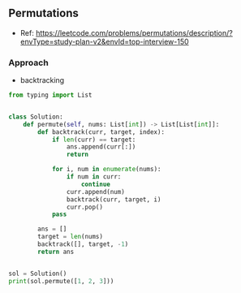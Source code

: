 
## Permutations
- Ref: https://leetcode.com/problems/permutations/description/?envType=study-plan-v2&envId=top-interview-150

### Approach
- backtracking

```py
from typing import List


class Solution:
    def permute(self, nums: List[int]) -> List[List[int]]:
        def backtrack(curr, target, index):
            if len(curr) == target:
                ans.append(curr[:])
                return

            for i, num in enumerate(nums):
                if num in curr:
                    continue
                curr.append(num)
                backtrack(curr, target, i)
                curr.pop()
            pass

        ans = []
        target = len(nums)
        backtrack([], target, -1)
        return ans


sol = Solution()
print(sol.permute([1, 2, 3]))
```